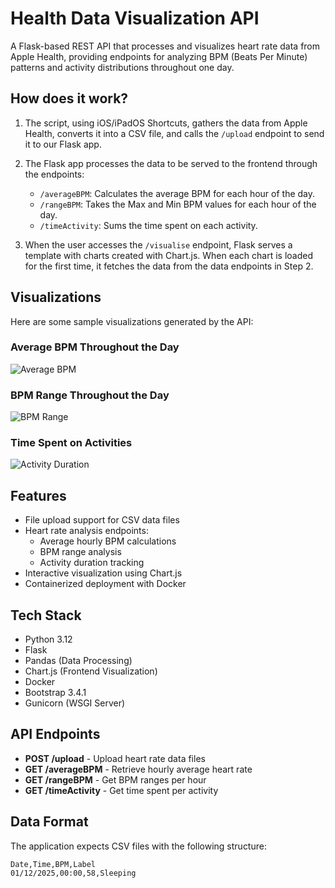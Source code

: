 # Health Data Visualization API

A Flask-based REST API that processes and visualizes heart rate data from Apple Health, providing endpoints for analyzing BPM (Beats Per Minute) patterns and activity distributions throughout one day.

## How does it work?

1. The script, using iOS/iPadOS Shortcuts, gathers the data from Apple Health, converts it into a CSV file, and calls the `/upload` endpoint to send it to our Flask app.

2. The Flask app processes the data to be served to the frontend through the endpoints:
    - `/averageBPM`: Calculates the average BPM for each hour of the day.
    - `/rangeBPM`: Takes the Max and Min BPM values for each hour of the day.
    - `/timeActivity`: Sums the time spent on each activity.

3. When the user accesses the `/visualise` endpoint, Flask serves a template with charts created with Chart.js. When each chart is loaded for the first time, it fetches the data from the data endpoints in Step 2.
## Visualizations

Here are some sample visualizations generated by the API:

### Average BPM Throughout the Day
![Average BPM](images/average_bpm.png)

### BPM Range Throughout the Day
![BPM Range](images/bpm_range.png)

### Time Spent on Activities
![Activity Duration](images/activity_duration.png)

## Features

- File upload support for CSV data files
- Heart rate analysis endpoints:
  - Average hourly BPM calculations
  - BPM range analysis
  - Activity duration tracking
- Interactive visualization using Chart.js
- Containerized deployment with Docker

## Tech Stack

- Python 3.12
- Flask
- Pandas (Data Processing)
- Chart.js (Frontend Visualization)
- Docker
- Bootstrap 3.4.1
- Gunicorn (WSGI Server)

## API Endpoints

- **POST /upload** - Upload heart rate data files
- **GET /averageBPM** - Retrieve hourly average heart rate
- **GET /rangeBPM** - Get BPM ranges per hour
- **GET /timeActivity** - Get time spent per activity

## Data Format

The application expects CSV files with the following structure:

```
Date,Time,BPM,Label
01/12/2025,00:00,58,Sleeping
```

